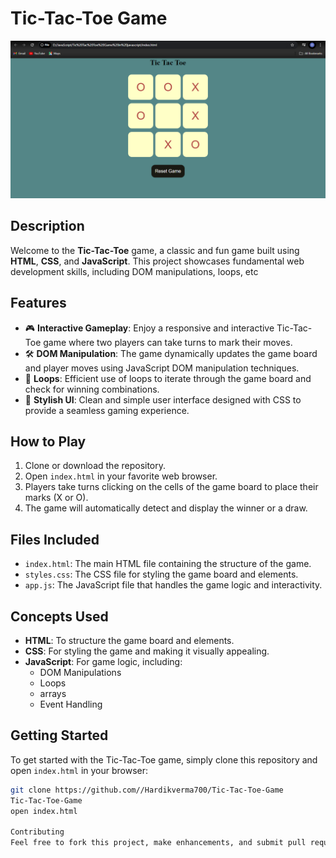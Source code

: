 # Tic-Tac-Toe Game

![Tic-Tac-Toe Screenshot]( https://github.com/Hardikverma700/Tic-Tac-Toe-Game/blob/main/Screenshot%20(264).png )

## Description

Welcome to the **Tic-Tac-Toe** game, a classic and fun game built using **HTML**, **CSS**, and **JavaScript**. This project showcases fundamental web development skills, including DOM manipulations, loops, etc

## Features

- 🎮 **Interactive Gameplay**: Enjoy a responsive and interactive Tic-Tac-Toe game where two players can take turns to mark their moves.
- 🛠️ **DOM Manipulation**: The game dynamically updates the game board and player moves using JavaScript DOM manipulation techniques.
- 🔄 **Loops**: Efficient use of loops to iterate through the game board and check for winning combinations.
- 🎨 **Stylish UI**: Clean and simple user interface designed with CSS to provide a seamless gaming experience.

## How to Play

1. Clone or download the repository.
2. Open `index.html` in your favorite web browser.
3. Players take turns clicking on the cells of the game board to place their marks (X or O).
4. The game will automatically detect and display the winner or a draw.

## Files Included

- `index.html`: The main HTML file containing the structure of the game.
- `styles.css`: The CSS file for styling the game board and elements.
- `app.js`: The JavaScript file that handles the game logic and interactivity.

## Concepts Used

- **HTML**: To structure the game board and elements.
- **CSS**: For styling the game and making it visually appealing.
- **JavaScript**: For game logic, including:
  - DOM Manipulations
  - Loops
  - arrays
  - Event Handling 

## Getting Started

To get started with the Tic-Tac-Toe game, simply clone this repository and open `index.html` in your browser:

```bash
git clone https://github.com//Hardikverma700/Tic-Tac-Toe-Game
Tic-Tac-Toe-Game
open index.html

Contributing
Feel free to fork this project, make enhancements, and submit pull requests. Contributions are welcome!
